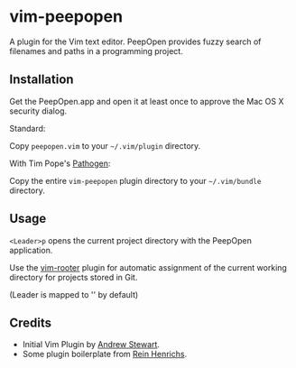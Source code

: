 vim-peepopen
=============

A plugin for the Vim text editor. PeepOpen provides fuzzy search of filenames and paths in a programming project.

Installation
------------

Get the PeepOpen.app and open it at least once to approve the Mac OS X security dialog.

Standard:

Copy `peepopen.vim` to your `~/.vim/plugin` directory.

With Tim Pope's [Pathogen](http://github.com/tpope/vim-pathogen):

Copy the entire `vim-peepopen` plugin directory to your `~/.vim/bundle` directory.

Usage
-----

`<Leader>p` opens the current project directory with the PeepOpen application.

Use the [vim-rooter](http://github.com/airblade/vim-rooter) plugin for automatic assignment of the current working directory for projects stored in Git.

(Leader is mapped to '\' by default)

Credits
-------

- Initial Vim Plugin by [Andrew Stewart](http://www.airbladesoftware.com/).
- Some plugin boilerplate from [Rein Henrichs](http://reinh.com/).

